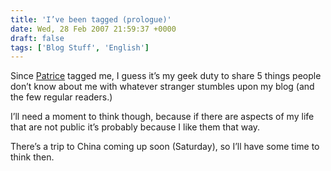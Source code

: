 ```yaml
---
title: 'I’ve been tagged (prologue)'
date: Wed, 28 Feb 2007 21:59:37 +0000
draft: false
tags: ['Blog Stuff', 'English']
---
```


Since [Patrice](http://blogs.developpeur.org/patrice/archive/2007/02/21/misc-i-ve-been-tagged.aspx) tagged me, I guess it’s my geek duty to share 5 things people don’t know about me with whatever stranger stumbles upon my blog (and the few regular readers.)

I’ll need a moment to think though, because if there are aspects of my life that are not public it’s probably because I like them that way.

There’s a trip to China coming up soon (Saturday), so I’ll have some time to think then.